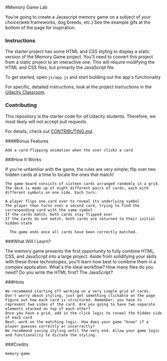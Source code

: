 #Memory Game Lab

You're going to create a Javascript memory game on a subject of your choice(web frameworks, dog breeds, etc.) See the example gifs at the bottom of the page for inspiration.

### Instructions

The starter project has some HTML and CSS styling to display a static version of the Memory Game project. You'll need to convert this project from a static project to an interactive one. This will require modifying the HTML and CSS files, but primarily the JavaScript file.

To get started, open `js/app.js` and start building out the app's functionality

For specific, detailed instructions, look at the project instructions in the [Udacity Classroom](https://classroom.udacity.com/me).

### Contributing

This repository is the starter code for _all_ Udacity students. Therefore, we most likely will not accept pull requests.

For details, check out [CONTRIBUTING.md](CONTRIBUTING.md).


####Bonus Features

    Add a card-flipping animation when the user clicks a card


###How It Works

   If you're unfamiliar with the game, the rules are very simple; flip over two hidden cards at a time to locate the ones that match!

    The game board consists of sixteen cards arranged randomly in a grid. The deck is made up of eight different pairs of cards, each with different symbols on one side. Each turn:

    A player flips one card over to reveal its underlying symbol
    The player then turns over a second card, trying to find the corresponding card with the same symbol
    If the cards match, both cards stay flipped over
    If the cards do not match, both cards are returned to their initial hidden state

      The game ends once all cards have been correctly matched.
###What Will I Learn?

The memory game presents the first opportunity to fully combine HTML, CSS, and JavaScript into a large project. Aside from solidifying your skills with these three technologies, you'll learn how best to combine them in a complex application. What's the ideal workflow? How many files do you need? Do you write the HTML first? The JavaScript?


###Hints

    We recommend starting off working on a very simple grid of cards. Don't worry about styling, just get something clickable on the page
    Figure out how each card is structured. Remember, you have to represent two sides of the card. Are you going to have two separate elements stacked on top of each other?
    Once you have a grid, add in the click logic to reveal the hidden side of each card
    Next, work on the matching logic. How does your game "know" if a player guesses correctly or incorrectly?
    We recommend saving styling until the very end. Allow your game logic and functionality to dictate the styling.

###Credits

    memory-game
